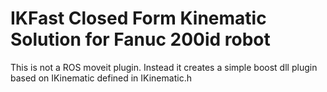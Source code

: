# IKFast Closed Form Kinematic Solution for Fanuc 200id robot
This is not a ROS moveit plugin. Instead it creates a simple boost dll plugin based on IKinematic defined in IKinematic.h




